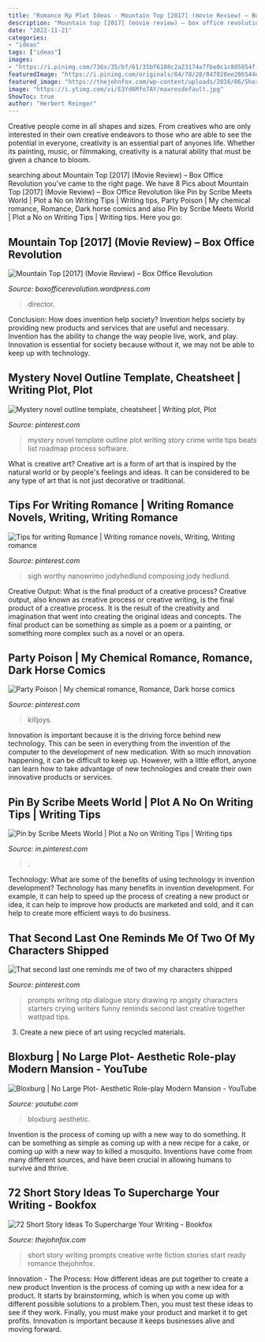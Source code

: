 ```yaml
---
title: "Romance Rp Plot Ideas - Mountain Top [2017] (movie Review) – Box Office Revolution"
description: "Mountain top [2017] (movie review) – box office revolution"
date: "2022-11-21"
categories:
- "ideas"
tags: ["ideas"]
images:
- "https://i.pinimg.com/736x/35/bf/61/35bf6108c2a23174a7fbe0c1c805854f--creative-writing-writing-ideas.jpg"
featuredImage: "https://i.pinimg.com/originals/84/78/28/847828ee286544e9fd0c9a76ecc458bc.jpg"
featured_image: "https://thejohnfox.com/wp-content/uploads/2016/06/Short-1-724x1024.jpg"
image: "https://i.ytimg.com/vi/E3Yd6Mfo7AY/maxresdefault.jpg"
ShowToc: true
author: "Herbert Reinger"
---
```



Creative people come in all shapes and sizes. From creatives who are only interested in their own creative endeavors to those who are able to see the potential in everyone, creativity is an essential part of anyones life. Whether its painting, music, or filmmaking, creativity is a natural ability that must be given a chance to bloom.

	

		
searching about Mountain Top [2017] (Movie Review) – Box Office Revolution you've came to the right page. We have 8 Pics about Mountain Top [2017] (Movie Review) – Box Office Revolution like Pin by Scribe Meets World | Plot a No on Writing Tips | Writing tips, Party Poison | My chemical romance, Romance, Dark horse comics and also Pin by Scribe Meets World | Plot a No on Writing Tips | Writing tips. Here you go:
		
    
## Mountain Top [2017] (Movie Review) – Box Office Revolution

<img loading=lazy src="https://i.pinimg.com/originals/84/78/28/847828ee286544e9fd0c9a76ecc458bc.jpg" onerror="this.onerror=null;this.src='https://tse1.mm.bing.net/th?id=OIP.1G-D60qMT596NaPQx1zpLQHaDU&amp;pid=15.1';" alt="Mountain Top [2017] (Movie Review) – Box Office Revolution">

_Source: boxofficerevolution.wordpress.com_

>director. 

	

Conclusion: How does invention help society?
Invention helps society by providing new products and services that are useful and necessary. Invention has the ability to change the way people live, work, and play. Innovation is essential for society because without it, we may not be able to keep up with technology.

    
## Mystery Novel Outline Template, Cheatsheet | Writing Plot, Plot

<img loading=lazy src="https://i.pinimg.com/originals/a7/25/ff/a725ff7803a08137986f4e0e5a8fb985.jpg" onerror="this.onerror=null;this.src='https://tse1.mm.bing.net/th?id=OIP.uV4CqxuDhd12YwOosENncQHaMt&amp;pid=15.1';" alt="Mystery novel outline template, cheatsheet | Writing plot, Plot">

_Source: pinterest.com_

>mystery novel template outline plot writing story crime write tips beats list roadmap process software. 

	

What is creative art?
Creative art is a form of art that is inspired by the natural world or by people's feelings and ideas. It can be considered to be any type of art that is not just decorative or traditional.

    
## Tips For Writing Romance | Writing Romance Novels, Writing, Writing Romance

<img loading=lazy src="https://i.pinimg.com/736x/35/bf/61/35bf6108c2a23174a7fbe0c1c805854f--creative-writing-writing-ideas.jpg" onerror="this.onerror=null;this.src='https://tse3.mm.bing.net/th?id=OIP.5lrdY1cH4eNCd_ZLyIIk3AHaKR&amp;pid=15.1';" alt="Tips for writing Romance | Writing romance novels, Writing, Writing romance">

_Source: pinterest.com_

>sigh worthy nanowrimo jodyhedlund composing jody hedlund. 

	

Creative Output: What is the final product of a creative process?
Creative output, also known as creative process or creative writing, is the final product of a creative process. It is the result of the creativity and imagination that went into creating the original ideas and concepts. The final product can be something as simple as a poem or a painting, or something more complex such as a novel or an opera.

    
## Party Poison | My Chemical Romance, Romance, Dark Horse Comics

<img loading=lazy src="https://i.pinimg.com/originals/41/b9/a4/41b9a42bc0b74e9dfe9131b0da6cbbf0.jpg" onerror="this.onerror=null;this.src='https://tse4.mm.bing.net/th?id=OIP.X4hT_5TXUY1b6L8eVYMnnwHaLw&amp;pid=15.1';" alt="Party Poison | My chemical romance, Romance, Dark horse comics">

_Source: pinterest.com_

>killjoys. 

	

Innovation is important because it is the driving force behind new technology. This can be seen in everything from the invention of the computer to the development of new medication. With so much innovation happening, it can be difficult to keep up. However, with a little effort, anyone can learn how to take advantage of new technologies and create their own innovative products or services.

    
## Pin By Scribe Meets World | Plot A No On Writing Tips | Writing Tips

<img loading=lazy src="https://i.pinimg.com/736x/26/31/af/2631afb640d56991062eebe7651128a9.jpg" onerror="this.onerror=null;this.src='https://tse3.mm.bing.net/th?id=OIP.xzH4QxY3EFpklwn5rfVJZAHaSh&amp;pid=15.1';" alt="Pin by Scribe Meets World | Plot a No on Writing Tips | Writing tips">

_Source: in.pinterest.com_

>. 

	

Technology: What are some of the benefits of using technology in invention development?
Technology has many benefits in invention development. For example, it can help to speed up the process of creating a new product or idea, it can help to improve how products are marketed and sold, and it can help to create more efficient ways to do business.

    
## That Second Last One Reminds Me Of Two Of My Characters Shipped

<img loading=lazy src="https://i.pinimg.com/736x/3a/15/03/3a1503e80994c7681ff893dee3ecee12.jpg" onerror="this.onerror=null;this.src='https://tse1.mm.bing.net/th?id=OIP.zUZDtG3AWbXqu_Waw-YheQHaG4&amp;pid=15.1';" alt="That second last one reminds me of two of my characters shipped">

_Source: pinterest.com_

>prompts writing otp dialogue story drawing rp angsty characters starters crying writers funny reminds second last creative together wattpad tips. 

	

3. Create a new piece of art using recycled materials.

    
## Bloxburg | No Large Plot- Aesthetic Role-play Modern Mansion - YouTube

<img loading=lazy src="https://i.ytimg.com/vi/E3Yd6Mfo7AY/maxresdefault.jpg" onerror="this.onerror=null;this.src='https://tse4.mm.bing.net/th?id=OIP.guKJEX8NeDt6unj3GhGN3QHaEK&amp;pid=15.1';" alt="Bloxburg | No Large Plot- Aesthetic Role-play Modern Mansion - YouTube">

_Source: youtube.com_

>bloxburg aesthetic. 

	

Invention is the process of coming up with a new way to do something. It can be something as simple as coming up with a new recipe for a cake, or coming up with a new way to killed a mosquito. Inventions have come from many different sources, and have been crucial in allowing humans to survive and thrive.

    
## 72 Short Story Ideas To Supercharge Your Writing - Bookfox

<img loading=lazy src="https://thejohnfox.com/wp-content/uploads/2016/06/Short-1-724x1024.jpg" onerror="this.onerror=null;this.src='https://tse2.mm.bing.net/th?id=OIP.rrbgNSVvd5mj1eoFy-2NJgHaKe&amp;pid=15.1';" alt="72 Short Story Ideas To Supercharge Your Writing - Bookfox">

_Source: thejohnfox.com_

>short story writing prompts creative write fiction stories start ready romance thejohnfox. 

	

Innovation - The Process: How different ideas are put together to create a new product
Invention is the process of coming up with a new idea for a product. It starts by brainstorming, which is when you come up with different possible solutions to a problem.Then, you must test these ideas to see if they work. Finally, you must make your product and market it to get profits. Innovation is important because it keeps businesses alive and moving forward.

